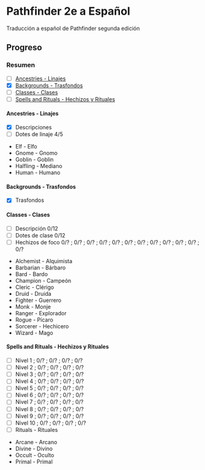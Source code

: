 # Pathfinder 2e a Español
Traducción a español de Pathfinder segunda edición
## Progreso
### Resumen
- [ ] [Ancestries - Linajes](#ancestries---linajes)
- [x] [Backgrounds - Trasfondos](#backgrounds---trasfondos)
- [ ] [Classes - Clases](#classes---clases)
- [ ] [Spells and Rituals - Hechizos y Rituales](#spells-and-rituals---hechizos-y-rituales)
#### Ancestries - Linajes
- [x] Descripciones
- [ ] Dotes de linaje 4/5
* Elf - Elfo
* Gnome - Gnomo
* Goblin - Goblin
* Halfling - Mediano
* Human - Humano
#### Backgrounds - Trasfondos
- [x] Trasfondos
#### Classes - Clases
- [ ] Descripción 0/12
- [ ] Dotes de clase 0/12
- [ ] Hechizos de foco 0/? ; 0/? ; 0/? ; 0/? ; 0/? ; 0/? ; 0/? ; 0/? ; 0/? ; 0/? ; 0/? ; 0/?
* Alchemist - Alquimista
* Barbarian - Bárbaro
* Bard - Bardo
* Champion - Campeón
* Cleric - Clérigo
* Druid - Druida
* Fighter - Guerrero
* Monk - Monje
* Ranger - Explorador
* Rogue - Pícaro
* Sorcerer - Hechicero
* Wizard - Mago
#### Spells and Rituals - Hechizos y Rituales
- [ ] Nivel 1 ; 0/? ; 0/? ; 0/? ; 0/?
- [ ] Nivel 2 ; 0/? ; 0/? ; 0/? ; 0/?
- [ ] Nivel 3 ; 0/? ; 0/? ; 0/? ; 0/?
- [ ] Nivel 4 ; 0/? ; 0/? ; 0/? ; 0/?
- [ ] Nivel 5 ; 0/? ; 0/? ; 0/? ; 0/?
- [ ] Nivel 6 ; 0/? ; 0/? ; 0/? ; 0/?
- [ ] Nivel 7 ; 0/? ; 0/? ; 0/? ; 0/?
- [ ] Nivel 8 ; 0/? ; 0/? ; 0/? ; 0/?
- [ ] Nivel 9 ; 0/? ; 0/? ; 0/? ; 0/?
- [ ] Nivel 10 ; 0/? ; 0/? ; 0/? ; 0/?
- [ ] Rituals - Rituales
* Arcane - Arcano
* Divine - Divino
* Occult - Oculto
* Primal - Primal
